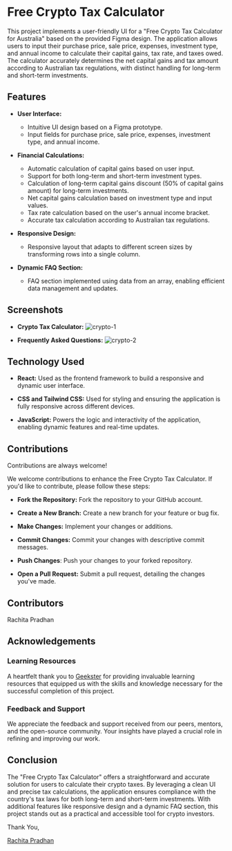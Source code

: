 
# Free Crypto Tax Calculator

This project implements a user-friendly UI for a "Free Crypto Tax Calculator for Australia" based on the provided Figma design. The application allows users to input their purchase price, sale price, expenses, investment type, and annual income to calculate their capital gains, tax rate, and taxes owed. The calculator accurately determines the net capital gains and tax amount according to Australian tax regulations, with distinct handling for long-term and short-term investments.

## Features

- **User Interface:**
  - Intuitive UI design based on a Figma prototype.
  - Input fields for purchase price, sale price, expenses, investment type, and annual income.

- **Financial Calculations:**
  - Automatic calculation of capital gains based on user input.
  - Support for both long-term and short-term investment types.
  - Calculation of long-term capital gains discount (50% of capital gains amount) for long-term investments.
  - Net capital gains calculation based on investment type and input values.
  - Tax rate calculation based on the user's annual income bracket.
  - Accurate tax calculation according to Australian tax regulations.

- **Responsive Design:**
  - Responsive layout that adapts to different screen sizes by transforming rows into a single column.

- **Dynamic FAQ Section:**
  - FAQ section implemented using data from an array, enabling efficient data management and updates.


## Screenshots
- **Crypto Tax Calculator:** 
![crypto-1](https://github.com/user-attachments/assets/d7d63b41-9388-42ed-943a-59aa58ee5678)

- **Frequently Asked Questions:** 
![crypto-2](https://github.com/user-attachments/assets/fdc3028e-5284-40ef-809f-59fa1f7fef0b)



## Technology Used
- **React:** Used as the frontend framework to build a responsive and dynamic user interface.

- **CSS and Tailwind CSS:** Used for styling and ensuring the application is fully responsive across different devices.

- **JavaScript:** Powers the logic and interactivity of the application, enabling dynamic features and real-time updates.


## Contributions

Contributions are always welcome!

We welcome contributions to enhance the Free Crypto Tax Calculator. If you'd like to contribute, please follow these steps:

- **Fork the Repository:** Fork the repository to your GitHub account.

- **Create a New Branch:** Create a new branch for your feature or bug fix.

- **Make Changes:** Implement your changes or additions.

- **Commit Changes:** Commit your changes with descriptive commit messages.

- **Push Changes**: Push your changes to your forked repository.

- **Open a Pull Request:** Submit a pull request, detailing the changes you've made.


## Contributors

Rachita Pradhan


## Acknowledgements
### Learning Resources

A heartfelt thank you to [Geekster](https://www.geekster.in/) for providing invaluable learning resources that equipped us with the skills and knowledge necessary for the successful completion of this project.

### Feedback and Support

We appreciate the feedback and support received from our peers, mentors, and the open-source community. Your insights have played a crucial role in refining and improving our work.



## Conclusion
The "Free Crypto Tax Calculator" offers a straightforward and accurate solution for users to calculate their crypto taxes. By leveraging a clean UI and precise tax calculations, the application ensures compliance with the country's tax laws for both long-term and short-term investments. With additional features like responsive design and a dynamic FAQ section, this project stands out as a practical and accessible tool for crypto investors.

Thank You,

[Rachita Pradhan](@rachitapradhan448@gmail.com)
